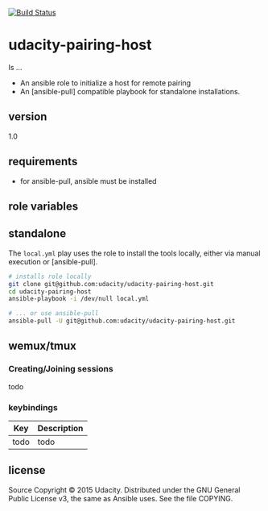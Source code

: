 [![Build Status](https://travis-ci.org/udacity/udacity-pairing-host.svg?branch=master)](https://travis-ci.org/udacity/udacity-pairing-host)

# udacity-pairing-host

Is ...

  - An ansible role to initialize a host for remote pairing
  - An [ansible-pull] compatible playbook for standalone installations.

## version

1.0

## requirements
- for ansible-pull, ansible must be installed

## role variables

## standalone

The `local.yml` play uses the role to install the tools locally, either via manual execution or [ansible-pull].

```bash
# installs role locally
git clone git@github.com:udacity/udacity-pairing-host.git
cd udacity-pairing-host
ansible-playbook -i /dev/null local.yml

# ... or use ansible-pull
ansible-pull -U git@github.com:udacity/udacity-pairing-host.git
```

## wemux/tmux

### Creating/Joining sessions
todo

### keybindings
Key  | Description
---- | -------------
todo | todo

## license
Source Copyright © 2015 Udacity. Distributed under the GNU General Public License v3, the same as Ansible uses. See the file COPYING.
